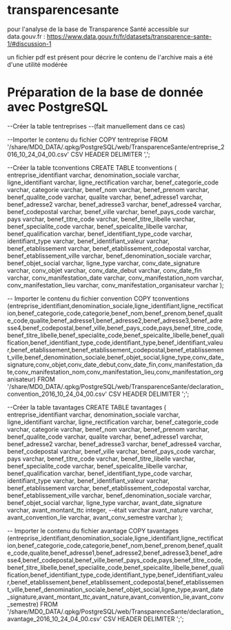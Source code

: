 # transparencesante
pour l'analyse de la base de Transparence Santé accessible sur data.gouv.fr : https://www.data.gouv.fr/fr/datasets/transparence-sante-1/#discussion-1

un fichier pdf est présent pour décrire le contenu de l'archive mais a été d'une utilité modérée

# Préparation de la base de donnée avec PostgreSQL
--Créer la table tentreprises
--(fait manuellement dans ce cas)

--Importer le contenu du fichier
COPY tentreprise FROM '/share/MD0_DATA/.qpkg/PostgreSQL/web/TransparenceSante/entreprise_2016_10_24_04_00.csv' CSV HEADER DELIMITER ',';

--Créer la table tconventions
CREATE TABLE tconventions (	
entreprise_identifiant	varchar,
denomination_sociale	varchar,
ligne_identifiant	varchar,
ligne_rectification	varchar,
benef_categorie_code	varchar,
categorie	varchar,
benef_nom	varchar,
benef_prenom	varchar,
benef_qualite_code	varchar,
qualite	varchar,
benef_adresse1	varchar,
benef_adresse2	varchar,
benef_adresse3	varchar,
benef_adresse4	varchar,
benef_codepostal	varchar,
benef_ville	varchar,
benef_pays_code	varchar,
pays	varchar,
benef_titre_code	varchar,
benef_titre_libelle	varchar,
benef_specialite_code	varchar,
benef_speicalite_libelle	varchar,
benef_qualification	varchar,
benef_identifiant_type_code	varchar,
identifiant_type	varchar,
benef_identifiant_valeur	varchar,
benef_etablissement	varchar,
benef_etablissement_codepostal	varchar,
benef_etablissement_ville	varchar,
benef_denomination_sociale	varchar,
benef_objet_social	varchar,
ligne_type	varchar,
conv_date_signature	varchar,
conv_objet	varchar,
conv_date_debut	varchar,
conv_date_fin	varchar,
conv_manifestation_date	varchar,
conv_manifestation_nom	varchar,
conv_manifestation_lieu	varchar,
conv_manifestation_organisateur	varchar
);

-- Importer le contenu du fichier convention
COPY tconventions (entreprise_identifiant,denomination_sociale,ligne_identifiant,ligne_rectification,benef_categorie_code,categorie,benef_nom,benef_prenom,benef_qualite_code,qualite,benef_adresse1,benef_adresse2,benef_adresse3,benef_adresse4,benef_codepostal,benef_ville,benef_pays_code,pays,benef_titre_code,benef_titre_libelle,benef_specialite_code,benef_speicalite_libelle,benef_qualification,benef_identifiant_type_code,identifiant_type,benef_identifiant_valeur,benef_etablissement,benef_etablissement_codepostal,benef_etablissement_ville,benef_denomination_sociale,benef_objet_social,ligne_type,conv_date_signature,conv_objet,conv_date_debut,conv_date_fin,conv_manifestation_date,conv_manifestation_nom,conv_manifestation_lieu,conv_manifestation_organisateur) FROM '/share/MD0_DATA/.qpkg/PostgreSQL/web/TransparenceSante/declaration_convention_2016_10_24_04_00.csv' CSV HEADER DELIMITER ';';

--Créer la table tavantages
CREATE TABLE tavantages (	
entreprise_identifiant	varchar,
denomination_sociale	varchar,
ligne_identifiant	varchar,
ligne_rectification	varchar,
benef_categorie_code	varchar,
categorie	varchar,
benef_nom	varchar,
benef_prenom	varchar,
benef_qualite_code	varchar,
qualite	varchar,
benef_adresse1	varchar,
benef_adresse2	varchar,
benef_adresse3	varchar,
benef_adresse4	varchar,
benef_codepostal	varchar,
benef_ville	varchar,
benef_pays_code	varchar,
pays	varchar,
benef_titre_code	varchar,
benef_titre_libelle	varchar,
benef_specialite_code	varchar,
benef_speicalite_libelle	varchar,
benef_qualification	varchar,
benef_identifiant_type_code	varchar,
identifiant_type	varchar,
benef_identifiant_valeur	varchar,
benef_etablissement	varchar,
benef_etablissement_codepostal	varchar,
benef_etablissement_ville	varchar,
benef_denomination_sociale	varchar,
benef_objet_social	varchar,
ligne_type	varchar,
avant_date_signature	varchar,
avant_montant_ttc	integer, --était varchar
avant_nature	varchar,
avant_convention_lie	varchar,
avant_conv_semestre	varchar
);	

-- Importer le contenu du fichier avantage
COPY tavantages (entreprise_identifiant,denomination_sociale,ligne_identifiant,ligne_rectification,benef_categorie_code,categorie,benef_nom,benef_prenom,benef_qualite_code,qualite,benef_adresse1,benef_adresse2,benef_adresse3,benef_adresse4,benef_codepostal,benef_ville,benef_pays_code,pays,benef_titre_code,benef_titre_libelle,benef_specialite_code,benef_speicalite_libelle,benef_qualification,benef_identifiant_type_code,identifiant_type,benef_identifiant_valeur,benef_etablissement,benef_etablissement_codepostal,benef_etablissement_ville,benef_denomination_sociale,benef_objet_social,ligne_type,avant_date_signature,avant_montant_ttc,avant_nature,avant_convention_lie,avant_conv_semestre) FROM '/share/MD0_DATA/.qpkg/PostgreSQL/web/TransparenceSante/declaration_avantage_2016_10_24_04_00.csv' CSV HEADER DELIMITER ';';
